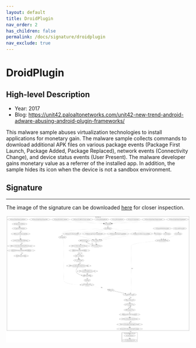 ```yaml
---
layout: default
title: DroidPlugin
nav_order: 2
has_children: false
permalink: /docs/signature/droidplugin
nav_exclude: true
---
```


# DroidPlugin

## High-level Description

* Year: 2017
* Blog: https://unit42.paloaltonetworks.com/unit42-new-trend-android-adware-abusing-android-plugin-frameworks/

This malware sample abuses virtualization technologies to install applications for monetary gain. The malware sample collects commands to download additional APK files on various package events (Package First Launch, Package Added, Package Replaced), network events (Connectivity Change), and device status events (User Present). The malware developer gains monetary value as a referrer of the installed app. In addition, the sample hides its icon when the device is not a sandbox environment. 

## Signature
---

The image of the signature can be downloaded [here](../../img/signatures/DroidPlugin.png) for closer inspection.

![](../../img/signatures/DroidPlugin.png)

